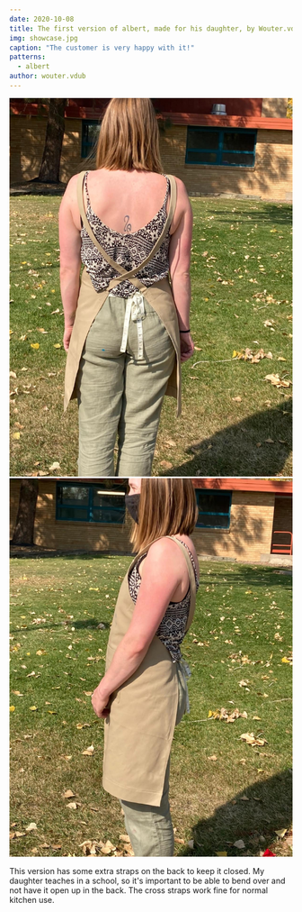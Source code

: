 ```yaml
---
date: 2020-10-08
title: The first version of albert, made for his daughter, by Wouter.vdub
img: showcase.jpg
caption: "The customer is very happy with it!"
patterns:
  - albert
author: wouter.vdub
---
```

![Vue du dos ](albert-back.jpg) ![Photo de l'avant](albert-side.jpg)

This version has some extra straps on the back to keep it closed. My daughter teaches in a school, so it's important to be able to bend over and not have it open up in the back. The cross straps work fine for normal kitchen use.
